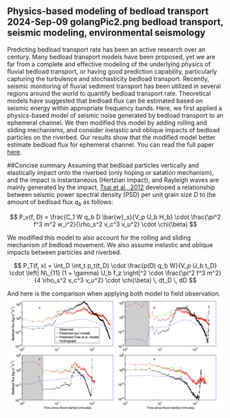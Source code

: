 Physics-based modeling of bedload transport
2024-Sep-09
golangPic2.png
bedload transport, seismic modeling, environmental seismology
-----

Predicting bedload transport rate has been an active research over an century. Many bedload transport models have been proposed, yet we are far from a complete and effective modeling of the underlying physics of fluvial bedload transport, or having good prediction capability, particularly capturing the turbulence and stochasticity bedload transport. Recently, seismic monitoring of fluvial sediment transport has been utilized in several regions around the world to quantify bedload transport rate. Theoretical models have suggested that bedload flux can be estimated based on seismic energy within appropriate frequency bands. Here, we first applied a physics-based model of seismic noise generated by bedload transport to an ephemeral channel. We then modified this model by adding rolling and sliding mechanisms, and consider inelastic and oblique impacts of bedload particles on the riverbed. Our results show that the modified model better estimate bedload flux for ephemeral channel. You can read the full paper [here](https://doi.org/10.1029/2024JF007761).

##Concise summary
Assuming that bedload particles vertically and elastically impact onto the riverbed (only hoping or satation mechanism), and the impact is instantaneous (Hertzian impact), and Rayleigh waves are mainly generated by the impact, [Tsai et al., 2012](https://doi.org/10.1029/2011GL050255) developed a relationship between seismic power spectral density (PSD) per unit grain size $D$ to the amount of bedload flux $q_b$ as follows:

$$
P_v(f, D) = \frac{C_1 W q_b D \bar{w}_s}{V_p U_b H_b} \cdot \frac{\pi^2 f^3 m^2 w_i^2}{\rho_s^2 v_c^3 v_u^2} \cdot \chi(\beta) 
$$

We modified this model to also account for the rolling and sliding mechanism of bedload movement. We also assume inelastic and oblique impacts between particles and riverbed. 

$$
P_T(f, x) = \int_D \int_t p_t(t_D) \cdot \frac{p(D) q_b W}{V_p U_b t_D} \cdot \left| N\_{11} (1 + \gamma) U_b f_z \right|^2 \cdot \frac{\pi^2 f^3 m^2}{4 \rho_s^2 v_c^3 v_u^2} \cdot \chi(\beta) \, dt_D \, dD
$$

And here is the comparison when applying both model to field observation.
![comparison](https://raw.githubusercontent.com/locluong09/blog/refs/heads/main/public/figures/physics/comparison.png "physics-based model")

